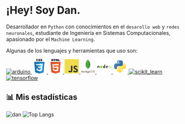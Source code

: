 # ¡Hey! Soy Dan.

Desarrollador en `Python` con conocimientos en el `desarollo web` y `redes neuronales`, estudiante de Ingeniería en Sistemas Computacionales, apasionado por el `Machine Learning`.

Algunas de los lenguajes y herramientas que uso son:

<p align="left"> <a href="https://www.arduino.cc/" target="_blank" rel="noreferrer"> <img src="https://cdn.worldvectorlogo.com/logos/arduino-1.svg" alt="arduino" width="40" height="40"/> </a> <a href="https://www.w3schools.com/css/" target="_blank" rel="noreferrer"> <img src="https://raw.githubusercontent.com/devicons/devicon/master/icons/css3/css3-original-wordmark.svg" alt="css3" width="40" height="40"/> </a> <a href="https://www.w3.org/html/" target="_blank" rel="noreferrer"> <img src="https://raw.githubusercontent.com/devicons/devicon/master/icons/html5/html5-original-wordmark.svg" alt="html5" width="40" height="40"/> </a> <a href="https://developer.mozilla.org/en-US/docs/Web/JavaScript" target="_blank" rel="noreferrer"> <img src="https://raw.githubusercontent.com/devicons/devicon/master/icons/javascript/javascript-original.svg" alt="javascript" width="40" height="40"/> </a> <a href="https://www.mongodb.com/" target="_blank" rel="noreferrer"> <img src="https://raw.githubusercontent.com/devicons/devicon/master/icons/mongodb/mongodb-original-wordmark.svg" alt="mongodb" width="40" height="40"/> </a> <a href="https://nodejs.org" target="_blank" rel="noreferrer"> <img src="https://raw.githubusercontent.com/devicons/devicon/master/icons/nodejs/nodejs-original-wordmark.svg" alt="nodejs" width="40" height="40"/> </a> <a href="https://www.python.org" target="_blank" rel="noreferrer"> <img src="https://raw.githubusercontent.com/devicons/devicon/master/icons/python/python-original.svg" alt="python" width="40" height="40"/> </a> <a href="https://scikit-learn.org/" target="_blank" rel="noreferrer"> <img src="https://upload.wikimedia.org/wikipedia/commons/0/05/Scikit_learn_logo_small.svg" alt="scikit_learn" width="40" height="40"/> </a> <a href="https://www.tensorflow.org" target="_blank" rel="noreferrer"> <img src="https://www.vectorlogo.zone/logos/tensorflow/tensorflow-icon.svg" alt="tensorflow" width="40" height="40"/> </a> </p>

## 📊 Mis estadísticas
![dan](https://github-readme-stats.vercel.app/api?username=iDanielSoto&hide=issues&show_icons=true&theme=gotham) ![Top Langs](https://github-readme-stats.vercel.app/api/top-langs/?username=iDanielSoto&layout=compact&theme=gotham)

<!--
<h3 align="left">🖥️ Apoyar a mejorar mi equipo</h3>
<p align="left"><a href="https://ko-fi.com/dansoto"><img align="center" src="https://cdn.ko-fi.com/cdn/kofi3.png?v=3" height="50" width="210" alt="dansoto"/></a></p><br><br>
-->

